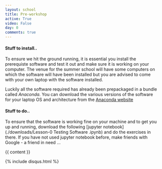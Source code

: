 ```yaml
---
layout: school
title: Pre-workshop
active: True
video: False
day: 0
comments: true
---
```


#### Stuff to install..

To ensure we hit the ground running, it is essential you install the prerequiste software and test it out and make sure it is working on your computer. The venue for the summer school will have some computers on which the software will have been installed but you are advised to come with your own laptop with the software installed.


Luckily all the software required has already been prepackaged in a bundle called *Anaconda*. You can download the various versions of the software for your laptop OS and architecture from the [Anaconda website](https://www.continuum.io/downloads)


#### Stuff to do..

To ensure that the software is working fine on your machine and to get you up and running, download the following [jupyter notebook](./downloads/Lesson-0 Testing  Software .ipynb) and do the exercises in there. If you have not used jupyter notebook before, make friends with Google - a friend in need ...

{{ content }}

{% include disqus.html %}